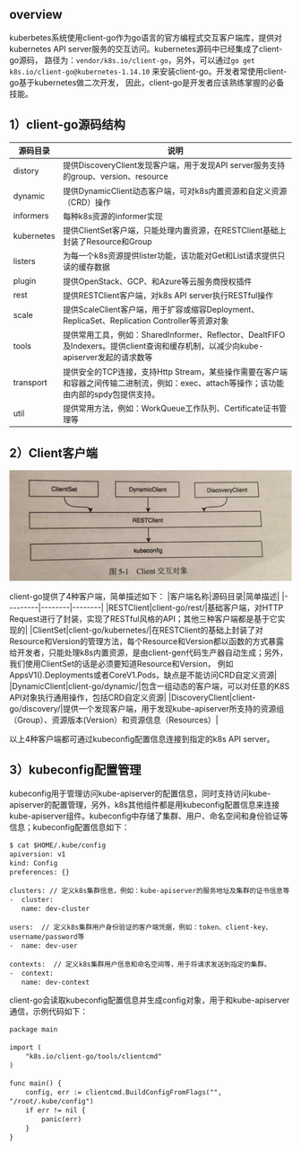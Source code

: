 overview
----
kuberbetes系统使用client-go作为go语言的官方编程式交互客户端库，提供对kubernetes API server服务的交互访问。kubernetes源码中已经集成了client-go源码，
路径为：`vendor/k8s.io/client-go`，另外，可以通过`go get k8s.io/client-go@kubernetes-1.14.10` 来安装client-go。开发者常使用client-go基于kubernetes做二次开发，
因此，client-go是开发者应该熟练掌握的必备技能。

1）client-go源码结构
----
|源码目录|说明|
|--------|----|
|distory |提供DiscoveryClient发现客户端，用于发现API server服务支持的group、version、resource|
|dynamic |提供DynamicClient动态客户端，可对k8s内置资源和自定义资源（CRD）操作|
|informers|每种k8s资源的informer实现|
|kubernetes|提供ClientSet客户端，只能处理内置资源，在RESTClient基础上封装了Resource和Group|
|listers |为每一个k8s资源提供lister功能，该功能对Get和List请求提供只读的缓存数据|
|plugin  |提供OpenStack、GCP、和Azure等云服务商授权插件|
|rest    |提供RESTClient客户端，对k8s API server执行RESTful操作|
|scale   |提供ScaleClient客户端，用于扩容或缩容Deployment、ReplicaSet、Replication Controller等资源对象|
|tools   |提供常用工具，例如：SharedInformer、Reflector、DealtFIFO及Indexers。提供client查询和缓存机制，以减少向kube-apiserver发起的请求数等|
|transport|提供安全的TCP连接，支持Http Stream，某些操作需要在客户端和容器之间传输二进制流，例如：exec、attach等操作；该功能由内部的spdy包提供支持。|
|util    |提供常用方法，例如：WorkQueue工作队列、Certificate证书管理等|

2）Client客户端
----
![](https://github.com/wmy-one/k8sStudy.gihub.io/blob/master/client-go%E6%BA%90%E7%A0%81%E5%88%86%E6%9E%90/%E7%AC%AC%E4%B8%80%E8%8A%82%EF%BC%9Aclient-go%E5%AE%A2%E6%88%B7%E7%AB%AF/img/client%E4%BA%A4%E4%BA%92%E5%AF%B9%E8%B1%A1.png)

client-go提供了4种客户端，简单描述如下：
|客户端名称|源码目录|简单描述|
|---------|--------|--------|
|RESTClient|client-go/rest/|基础客户端，对HTTP Request进行了封装，实现了RESTful风格的API；其他三种客户端都是基于它实现的|
|ClientSet|client-go/kubernetes/|在RESTClient的基础上封装了对Resource和Version的管理方法，每个Resource和Version都以函数的方式暴露给开发者，只能处理k8s内置资源，是由client-gen代码生产器自动生成；另外，我们使用ClientSet的话是必须要知道Resource和Version， 例如AppsV1().Deployments或者CoreV1.Pods，缺点是不能访问CRD自定义资源|
|DynamicClient|client-go/dynamic/|包含一组动态的客户端，可以对任意的K8S API对象执行通用操作，包括CRD自定义资源|
|DiscoveryClient|client-go/discovery/|提供一个发现客户端，用于发现kube-apiserver所支持的资源组（Group）、资源版本(Version）和资源信息（Resources）|

以上4种客户端都可通过kubeconfig配置信息连接到指定的k8s API server。

3）kubeconfig配置管理
----
kubeconfig用于管理访问kube-apiserver的配置信息，同时支持访问kube-apiserver的配置管理，另外，k8s其他组件都是用kubeconfig配置信息来连接kube-apiserver组件。kubeconfig中存储了集群、用户、命名空间和身份验证等信息；kubeconfig配置信息如下：
```
$ cat $HOME/.kube/config
apiversion: v1
kind: Config
preferences: {}

clusters: // 定义k8s集群信息，例如：kube-apiserver的服务地址及集群的证书信息等
-  cluster:
   name: dev-cluster
   
users:  // 定义k8s集群用户身份验证的客户端凭据，例如：token、client-key、username/password等
-  name: dev-user

contexts:  // 定义k8s集群用户信息和命名空间等，用于将请求发送到指定的集群。
-  context:
   name: dev-context
```
client-go会读取kubeconfig配置信息并生成config对象，用于和kube-apiserver通信，示例代码如下：
```
package main

import (
    "k8s.io/client-go/tools/clientcmd"
)

func main() {
    config, err := clientcmd.BuildConfigFromFlags("", "/root/.kube/config")
    if err != nil {
        panic(err)
    }
}
```
